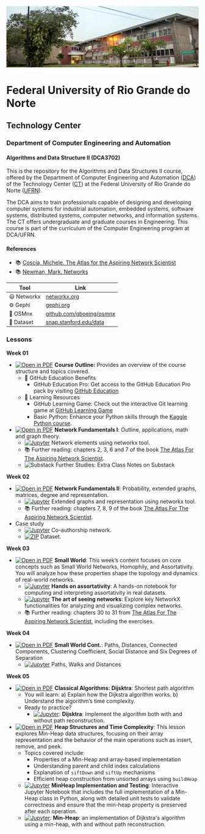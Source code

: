 
<center><img width="800" src="images/ct.jpeg"></center>

# Federal University of Rio Grande do Norte
## Technology Center
### Department of Computer Engineering and Automation 
#### Algorithms and Data Structure II (DCA3702)

This is the repository for the Algorithms and Data Structures II course, offered by the Department of Computer Engineering and Automation ([DCA](https://www.dca.ufrn.br)) of the Technology Center ([CT](https://www.ct.ufrn.br/)) at the Federal University of Rio Grande do Norte ([UFRN](https://www.ufrn.br)).

The DCA aims to train professionals capable of designing and developing computer systems for industrial automation, embedded systems, software systems, distributed systems, computer networks, and information systems. The CT offers undergraduate and graduate courses in Engineering. This course is part of the curriculum of the Computer Engineering program at DCA/UFRN.


#### References

- :books: [Coscia, Michele. The Atlas for the Aspiring Network Scientist](https://www.networkatlas.eu/)
- :books: [Newman, Mark. Networks](https://global.oup.com/academic/product/networks-9780198805090?cc=br&lang=en&)


| Tool | Link |
|------|------|
| :smiley: Networkx | [networkx.org](https://networkx.org/) |
| :gear: Gephi | [gephi.org](https://gephi.org/) |
| :rocket: OSMnx | [github.com/gboeing/osmnx](https://github.com/gboeing/osmnx) |
| :floppy_disk: Dataset | [snap.stanford.edu/data](https://snap.stanford.edu/data/) |


### Lessons

**Week 01**
- [![Open in PDF](https://img.shields.io/badge/-PDF-EC1C24?style=flat-square&logo=adobeacrobatreader)](https://github.com/ivanovitchm/datastructure/tree/main/lessons/week01/lesson01.pdf) **Course Outline:** Provides an overview of the course structure and topics covered.
    -  🎉 GitHub Education Benefits
        - GitHub Education Pro: Get access to the GitHub Education Pro pack by visiting [GitHub Education](https://education.github.com/pack)
    - 📖 Learning Resources 
        - GitHub Learning Game: Check out the interactive Git learning game at [GitHub Learning Game](https://learngitbranching.js.org/)
        - Basic Python: Enhance your Python skills through the [Kaggle Python course](https://www.kaggle.com/learn/python).
- [![Open in PDF](https://img.shields.io/badge/-PDF-EC1C24?style=flat-square&logo=adobeacrobatreader)](https://github.com/ivanovitchm/datastructure/blob/main/lessons/week01/lesson02.pdf) **Network Fundamentals I**: Outline, applications, math and graph theory.
    - [![Jupyter](https://img.shields.io/badge/-Notebook-191A1B?style=flat-square&logo=jupyter)](https://github.com/ivanovitchm/datastructure/tree/main/lessons/week01/NetworkElementsI.ipynb) Network elements using networkx tool.
    - :books: Further reading: chapters 2, 3, 6 and 7 of the book [The Atlas For The Aspiring Network Scientist](https://www.networkatlas.eu/).
    - ![Substack](https://img.shields.io/badge/Substack-FF6719?logo=substack&logoColor=fff) Further Studies: Extra Class Notes on Substack

**Week 02**
- [![Open in PDF](https://img.shields.io/badge/-PDF-EC1C24?style=flat-square&logo=adobeacrobatreader)](https://github.com/ivanovitchm/datastructure/blob/main/lessons/week02/lesson03.pdf) **Network Fundamentals II**: Probability, extended graphs, matrices, degree and representation.
    - [![Jupyter](https://img.shields.io/badge/-Notebook-191A1B?style=flat-square&logo=jupyter)](https://github.com/ivanovitchm/datastructure/tree/main/lessons/week02/lesson03.ipynb) Extended graphs and representation using networkx tool.
    - :books: Further reading: chapters 7, 8, 9 of the book [The Atlas For The Aspiring Network Scientist](https://www.networkatlas.eu/).
- Case study
    - [![Jupyter](https://img.shields.io/badge/-Notebook-191A1B?style=flat-square&logo=jupyter)](https://github.com/ivanovitchm/datastructure/tree/main/lessons/week02/case_study.ipynb) Co-authorship network.
    - [![ZIP](https://img.shields.io/badge/-Download%20ZIP-2C3E50?style=flat-square&logo=7zip)](https://github.com/ivanovitchm/datastructure/tree/main/lessons/week02/basedados.zip) Dataset.

**Week 03**
- [![Open in PDF](https://img.shields.io/badge/-PDF-EC1C24?style=flat-square&logo=adobeacrobatreader)](https://github.com/ivanovitchm/datastructure/blob/main/lessons/week03/Assortativity.pdf) **Small World**: This week’s content focuses on core concepts such as Small World Networks, Homophily, and Assortativity. You will analyze how these properties shape the topology and dynamics of real-world networks.
    - [![Jupyter](https://img.shields.io/badge/-Notebook-191A1B?style=flat-square&logo=jupyter)](https://github.com/ivanovitchm/datastructure/blob/main/lessons/week03/Assortativity.ipynb) **Hands on assortativity**:  A hands-on notebook for computing and interpreting assortativity in real datasets.
    - [![Jupyter](https://img.shields.io/badge/-Notebook-191A1B?style=flat-square&logo=jupyter)](https://github.com/ivanovitchm/datastructure/blob/main/lessons/week03/NetworkX.ipynb) **The art of seeing networks**:  Explore key NetworkX functionalities for analyzing and visualizing complex networks.
    - :books: Further reading: chapters 30 to 31 from [The Atlas For The Aspiring Network Scientist](https://www.networkatlas.eu/), including the exercises.

**Week 04**
- [![Open in PDF](https://img.shields.io/badge/-PDF-EC1C24?style=flat-square&logo=adobeacrobatreader)](https://github.com/ivanovitchm/datastructure/blob/main/lessons/week04/week04.pdf) **Small World Cont.**: Paths, Distances, Connected Components, Clustering Coefficient, Social Distance and Six Degrees of Separation
    - [![Jupyter](https://img.shields.io/badge/-Notebook-191A1B?style=flat-square&logo=jupyter)](https://github.com/ivanovitchm/datastructure/blob/main/lessons/week04/walks_paths_and_distances.ipynb) Paths, Walks and Distances

**Week 05**
- [![Open in PDF](https://img.shields.io/badge/-PDF-EC1C24?style=flat-square&logo=adobeacrobatreader)](https://github.com/ivanovitchm/datastructure/blob/main/lessons/week05/dijsktra.pdf)  **Classical Algorithms: Dijsktra**: Shortest path algorithm 
    - You will learn: a) Explain how the Dijkstra algorithm works. b) Understand the algorithm’s time complexity.
    - Ready to practice?
        - [![Jupyter](https://img.shields.io/badge/-Notebook-191A1B?style=flat-square&logo=jupyter)](https://github.com/ivanovitchm/datastructure/blob/main/lessons/week05/dijsktra.ipynb): **Dijsktra**: Implement the algorithm both with and without path reconstruction.
- [![Open in PDF](https://img.shields.io/badge/-PDF-EC1C24?style=flat-square&logo=adobeacrobatreader)](https://github.com/ivanovitchm/datastructure/blob/main/lessons/week05/MinHeap.pdf) **Heap Structures and Time Complexity**: This lesson explores Min-Heap data structures, focusing on their array representation and the behavior of the main operations such as insert, remove, and peek.
    - Topics covered include:
        - Properties of a Min-Heap and array-based implementation
        - Understanding parent and child index calculations
        - Explanation of `siftDown` and `siftUp` mechanisms
        - Efficient heap construction from unsorted arrays using `buildHeap`
    - [![Jupyter](https://img.shields.io/badge/-Notebook-191A1B?style=flat-square&logo=jupyter)](https://github.com/ivanovitchm/datastructure/blob/main/lessons/week05/MinHeap.ipynb) **MinHeap Implementation and Testing**: Interactive Jupyter Notebook that includes the full implementation of a Min-Heap class in Python, along with detailed unit tests to validate correctness and ensure that the min-heap property is preserved after each operation.
    - [![Jupyter](https://img.shields.io/badge/-Notebook-191A1B?style=flat-square&logo=jupyter)](https://github.com/ivanovitchm/datastructure/blob/main/lessons/week05/dijsktra_min_heap.ipynb): **Min-Heap**: an implementation of Dijkstra's algorithm using a min-heap, with and without path reconstruction. 

